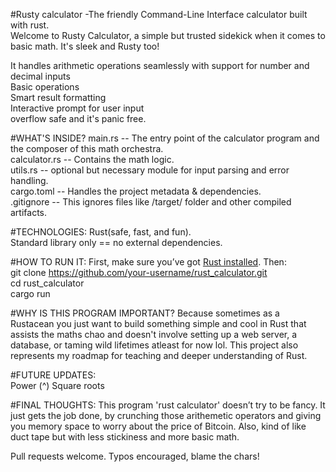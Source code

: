 #Rusty calculator -The friendly Command-Line Interface calculator built with rust.  
Welcome to Rusty Calculator, a simple but trusted sidekick when it comes to basic math. It's sleek and Rusty too!  

It handles arithmetic operations seamlessly with support for number and decimal inputs  
Basic operations  
Smart result formatting  
Interactive prompt for user input  
overflow safe and it's panic free.

#WHAT'S INSIDE?
main.rs -- The entry point of the calculator program and the composer of this math orchestra.  
calculator.rs -- Contains the math logic.  
utils.rs -- optional but necessary module for input parsing and error handling.  
cargo.toml -- Handles the project metadata & dependencies.  
.gitignore -- This ignores files like /target/ folder and other compiled artifacts.  

#TECHNOLOGIES:
Rust(safe, fast, and fun).  
Standard library only == no external dependencies.  

#HOW TO RUN IT:
First, make sure you’ve got [Rust installed](https://www.rust-lang.org/tools/install). Then:  
git clone https://github.com/your-username/rust_calculator.git  
cd rust_calculator  
cargo run  

#WHY IS THIS PROGRAM IMPORTANT?
Because sometimes as a Rustacean you just want to build something simple and cool in Rust that assists the maths chao and doesn't involve setting up a web server, a database, or taming wild lifetimes atleast for now lol. This project also represents my roadmap for teaching and deeper understanding of Rust.

#FUTURE UPDATES:  
Power (^)
Square roots  

#FINAL THOUGHTS:
This program 'rust calculator' doesn’t try to be fancy. It just gets the job done, by crunching those arithemetic operators and giving you memory space to worry about the price of Bitcoin. Also, kind of like duct tape but with less stickiness and more basic math.  

Pull requests welcome. Typos encouraged, blame the chars!
